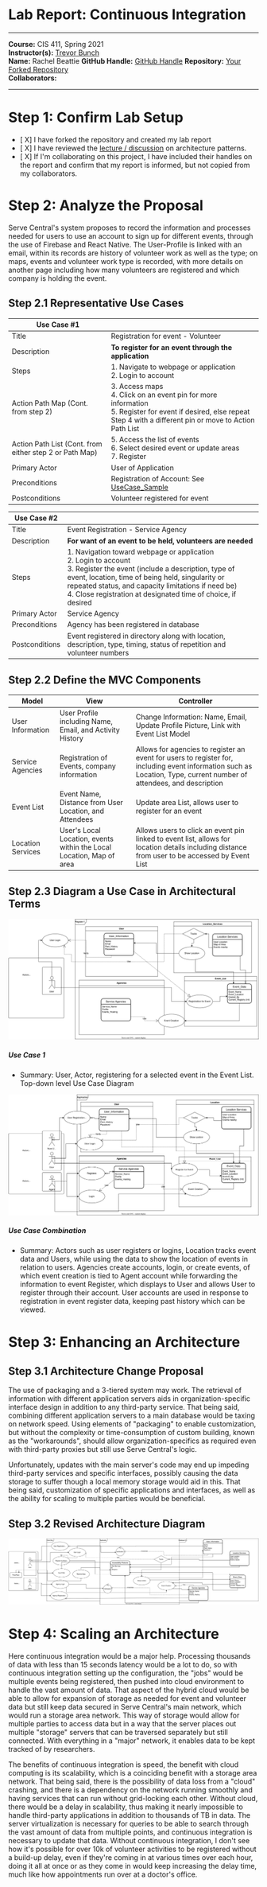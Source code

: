 # Lab Report: Continuous Integration
___
**Course:** CIS 411, Spring 2021  
**Instructor(s):** [Trevor Bunch](https://github.com/trevordbunch)  
**Name:** Rachel Beattie
**GitHub Handle:** [GitHub Handle](https://github.com/R-B1509)
**Repository:** [Your Forked Repository](https://github.com/R-B1509/cis411_lab2_arch)  
**Collaborators:** 
___

# Step 1: Confirm Lab Setup
- [ X] I have forked the repository and created my lab report
- [ X] I have reviewed the [lecture / discussion](../assets/04p1_SolutionArchitectures.pdf) on architecture patterns.
- [ X] If I'm collaborating on this project, I have included their handles on the report and confirm that my report is informed, but not copied from my collaborators.

# Step 2: Analyze the Proposal
Serve Central's system proposes to record the information and processes needed for users to use an account to sign up for different events, through the use of Firebase and React Native. The User-Profile is linked with an email, within its records are history of volunteer work as well as the type; on maps, events and volunteer work type is recorded, with more details on another page including  how many volunteers are registered and which company is holding the event.
## Step 2.1 Representative Use Cases  

| Use Case #1 | |
|---|---|
| Title | Registration for event - Volunteer |
| Description| **To register for an event through the application** | 
|Steps| 1. Navigate to webpage or application<br> 2. Login to account|
|Action Path Map (Cont. from step 2)| 3. Access maps<br> 4. Click on an event pin for more information<br> 5. Register for event if desired, else repeat Step 4 with a different pin or move to Action Path List|
|Action Path List (Cont. from either step 2 or Path Map)| 5. Access the list of events<br> 6. Select desired event or update areas<br> 7. Register|
| Primary Actor | User of Application |
| Preconditions | Registration of Account: See [UseCase_Sample](https://github.com/R-B1509/cis411_lab2_arch/blob/main/assets/UseCase_Sample.md) |
| Postconditions | Volunteer registered for event |

| Use Case #2 | |
|---|---|
| Title | Event Registration - Service Agency|
| Description | **For want of an event to be held, volunteers are needed**|
|Steps| 1. Navigation toward webpage or application<br> 2. Login to account<br> 3. Register the event (include a description, type of event, location, time of being held, singularity or repeated status, and capacity limitations if need be)<br> 4. Close registration at designated time of choice, if desired |
| Primary Actor | Service Agency |
| Preconditions | Agency has been registered in database |
| Postconditions | Event registered in directory along with location, description, type, timing, status of repetition and volunteer numbers |

## Step 2.2 Define the MVC Components

| Model | View | Controller |
|---|---|---|
| User Information | User Profile including Name, Email, and Activity History | Change Information: Name, Email, Update Profile Picture, Link with Event List Model |
| Service Agencies | Registration of Events, company information | Allows for agencies to register an event for users to register for, including event information such as Location, Type, current number of attendees, and description |
| Event List | Event Name, Distance from User Location, and Attendees | Update area List, allows user to register for an event |
| Location Services  | User's Local Location, events within the Local Location, Map of area | Allows users to click an event pin linked to event list, allows for location details including distance from user to be accessed by Event List |

## Step 2.3 Diagram a Use Case in Architectural Terms
![Use Case for App](/assets/UseCaseRegisterForEvent.drawio.svg)
 ##### Use Case 1
- Summary: User, Actor, registering for a selected event in the Event List. Top-down level Use Case Diagram
  
![Use Case Combination](/assets/Lab2Diagram.drawio.svg)
##### Use Case Combination
- Summary: Actors such as user registers or logins, Location tracks event data and Users, while using the data to show the location of events in relation to users. Agencies create accounts, login, or create events, of which event creation is tied to Agent account while forwarding the information to event Register, which displays to User and allows User to register through their account. User accounts are used in response to registration in event register data, keeping past history which can be viewed.

# Step 3: Enhancing an Architecture

## Step 3.1 Architecture Change Proposal

<p> The use of packaging and a 3-tiered system may work. The retrieval of information with different application servers aids in organization-specific interface design in addition to any third-party service. That being said, combining different application servers to a main database would be taxing on network speed. Using elements of "packaging" to enable customization, but without the complexity or time-consumption of custom building, known as the "workarounds", should allow organization-specifics as required even with third-party proxies but still use Serve Central's logic. 
</p>
<p> Unfortunately, updates with the main server's code may end up impeding third-party services and specific interfaces, possibly causing the data storage to suffer though a local memory storage would aid in this. That being said, customization of specific applications and interfaces, as well as the ability for scaling to multiple parties would be beneficial.
</p>

## Step 3.2 Revised Architecture Diagram
![Revised Diagram](/assets/Lab2Part3.drawio.svg)


# Step 4: Scaling an Architecture
  <p> Here continuous integration would be a major help. Processing thousands of data with less than 15 seconds latency would be a lot to do, so with continuous integration setting up the configuration, the "jobs" would be multiple events being registered, then pushed into cloud environment to handle the vast amount of data. That aspect of the hybrid cloud would be able to allow for expansion of storage as needed for event and volunteer data but still keep data secured in Serve Central's main network, which would run a storage area network. This way of storage would allow for multiple parties to access data but in a way that the server places out multiple "storage" servers that can be traversed separately but still connected. With everything in a "major" network, it enables data to be kept tracked of by researchers.
  </p>
  <p> The benefits of continuous integration is speed, the benefit with cloud computing is its scalability, which is a coinciding benefit with a storage area network. That being said, there is the possibility of data loss from a "cloud" crashing, and there is a dependency on the network running smoothly and having services that can run without grid-locking each other. Without cloud, there would be a delay in scalability, thus making it nearly impossible to handle third-party applications in addition to thousands of TB in data. The server virtualization is necessary for queries to be able to search through the vast amount of data from multiple points, and continuous integration is necessary to update that data. Without continuous integration, I don't see how it's possible for over 10k of volunteer activities to be registered without a build-up delay, even if they're coming in at various times over each hour, doing it all at once or as they come in would keep increasing the delay time, much like how appointments run over at a doctor's office.
  </p>

